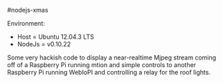 #nodejs-xmas

Environment:
+ Host = Ubuntu 12.04.3 LTS
+ NodeJs = v0.10.22 

Some very hackish code to display a near-realtime Mjpeg stream coming off of a Raspberry Pi running mtion and simple controls to another Raspberry Pi running WebIoPI and controlling a relay for the roof lights.
